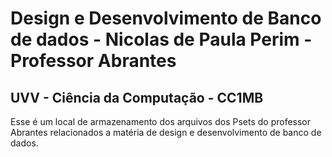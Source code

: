 # Design e Desenvolvimento de Banco de dados - Nicolas de Paula Perim - Professor Abrantes

## UVV - Ciência da Computação - CC1MB 

Esse é um local de armazenamento dos arquivos dos Psets do professor Abrantes relacionados a matéria de design e desenvolvimento de banco de dados.
